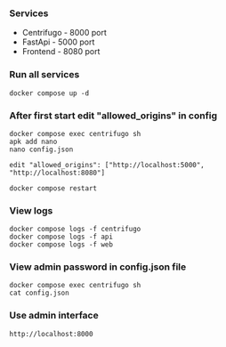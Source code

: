 ### Services

-   Centrifugo - 8000 port
-   FastApi - 5000 port
-   Frontend - 8080 port

### Run all services

```
docker compose up -d
```

### After first start edit "allowed_origins" in config

```
docker compose exec centrifugo sh
apk add nano
nano config.json

edit "allowed_origins": ["http://localhost:5000", "http://localhost:8080"]

docker compose restart
```

### View logs

```
docker compose logs -f centrifugo
docker compose logs -f api
docker compose logs -f web
```

### View admin password in config.json file

```
docker compose exec centrifugo sh
cat config.json
```

### Use admin interface

```
http://localhost:8000
```
